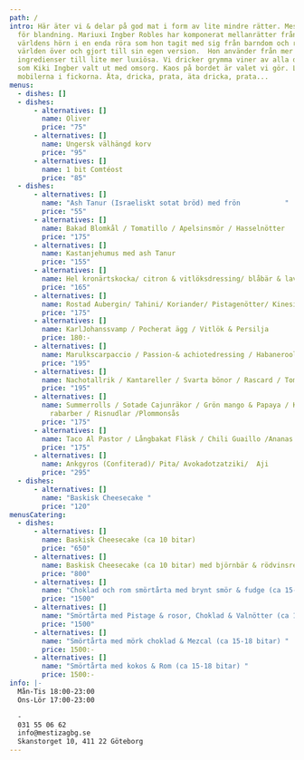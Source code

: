 ```yaml
---
path: /
intro: Här äter vi & delar på god mat i form av lite mindre rätter. Mestiza står
  för blandning. Mariuxi Ingber Robles har komponerat mellanrätter från alla
  världens hörn i en enda röra som hon tagit med sig från barndom och resor
  världen över och gjort till sin egen version.  Hon använder från mer enkla
  ingredienser till lite mer luxiösa. Vi dricker grymma viner av alla dess slag,
  som Kiki Ingber valt ut med omsorg. Kaos på bordet är valet vi gör. Lämna
  mobilerna i fickorna. Äta, dricka, prata, äta dricka, prata...
menus:
  - dishes: []
  - dishes:
      - alternatives: []
        name: Oliver
        price: "75"
      - alternatives: []
        name: Ungersk välhängd korv
        price: "95"
      - alternatives: []
        name: 1 bit Comtéost
        price: "85"
  - dishes:
      - alternatives: []
        name: "Ash Tanur (Israeliskt sotat bröd) med frön           "
        price: "55"
      - alternatives: []
        name: Bakad Blomkål / Tomatillo / Apelsinsmör / Hasselnötter
        price: "175"
      - alternatives: []
        name: Kastanjehumus med ash Tanur
        price: "155"
      - alternatives: []
        name: Hel kronärtskocka/ citron & vitlöksdressing/ blåbär & lavendelmajo
        price: "165"
      - alternatives: []
        name: Rostad Aubergin/ Tahini/ Koriander/ Pistagenötter/ Kinesisk Chili
        price: "175"
      - alternatives: []
        name: KarlJohanssvamp / Pocherat ägg / Vitlök & Persilja
        price: 180:-
      - alternatives: []
        name: Marulkscarpaccio / Passion-& achiotedressing / Habaneroolja
        price: "195"
      - alternatives: []
        name: Nachotallrik / Kantareller / Svarta bönor / Rascard / Tomatillo
        price: "195"
      - alternatives: []
        name: Summerrolls / Sotade Cajunräkor / Grön mango & Papaya / Kimchi med
          rabarber / Risnudlar /Plommonsås
        price: "175"
      - alternatives: []
        name: Taco Al Pastor / Långbakat Fläsk / Chili Guaillo /Ananas / Koriander
        price: "175"
      - alternatives: []
        name: Ankgyros (Confiterad)/ Pita/ Avokadotzatziki/  Aji
        price: "295"
  - dishes:
      - alternatives: []
        name: "Baskisk Cheesecake "
        price: "120"
menusCatering:
  - dishes:
      - alternatives: []
        name: Baskisk Cheesecake (ca 10 bitar)
        price: "650"
      - alternatives: []
        name: Baskisk Cheesecake (ca 10 bitar) med björnbär & rödvinsreduktion
        price: "800"
      - alternatives: []
        name: "Choklad och rom smörtårta med brynt smör & fudge (ca 15-18 bitar) "
        price: "1500"
      - alternatives: []
        name: "Smörtårta med Pistage & rosor, Choklad & Valnötter (ca 15-18 bitar) "
        price: "1500"
      - alternatives: []
        name: "Smörtårta med mörk choklad & Mezcal (ca 15-18 bitar) "
        price: 1500:-
      - alternatives: []
        name: "Smörtårta med kokos & Rom (ca 15-18 bitar) "
        price: 1500:-
info: |-
  Mån-Tis 18:00-23:00
  Ons-Lör 17:00-23:00

  -
  031 55 06 62
  info@mestizagbg.se
  Skanstorget 10, 411 22 Göteborg
---
```

